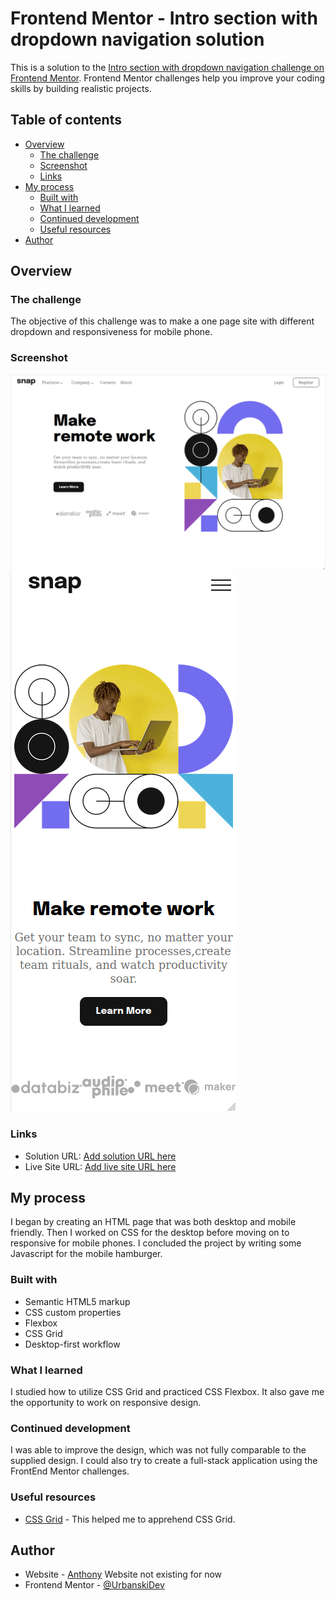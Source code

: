 # Frontend Mentor - Intro section with dropdown navigation solution

This is a solution to the [Intro section with dropdown navigation challenge on Frontend Mentor](https://www.frontendmentor.io/challenges/intro-section-with-dropdown-navigation-ryaPetHE5). Frontend Mentor challenges help you improve your coding skills by building realistic projects. 

## Table of contents

- [Overview](#overview)
  - [The challenge](#the-challenge)
  - [Screenshot](#screenshot)
  - [Links](#links)
- [My process](#my-process)
  - [Built with](#built-with)
  - [What I learned](#what-i-learned)
  - [Continued development](#continued-development)
  - [Useful resources](#useful-resources)
- [Author](#author)

## Overview

### The challenge

The objective of this challenge was to make a one page site with different dropdown and responsiveness for mobile phone.

### Screenshot

![Desktop part](./desktop.png)
![Mobile part](./mobile.png)

### Links

- Solution URL: [Add solution URL here](https://github.com/UrbanskiDev/FrontendMentor-Advice-Generator-App)
- Live Site URL: [Add live site URL here](https://your-live-site-url.com)

## My process
I began by creating an HTML page that was both desktop and mobile friendly.
Then I worked on CSS for the desktop before moving on to responsive for mobile phones.
I concluded the project by writing some Javascript for the mobile hamburger. 

### Built with

- Semantic HTML5 markup
- CSS custom properties
- Flexbox
- CSS Grid
- Desktop-first workflow

### What I learned

I studied how to utilize CSS Grid and practiced CSS Flexbox. It also gave me the opportunity to work on responsive design.
### Continued development

I was able to improve the design, which was not fully comparable to the supplied design.
I could also try to create a full-stack application using the FrontEnd Mentor challenges. 

### Useful resources

- [CSS Grid](https://css-tricks.com/snippets/css/complete-guide-grid/) - This helped me to apprehend CSS Grid.

## Author

- Website - [Anthony](https://www.your-site.com) Website not existing for now
- Frontend Mentor - [@UrbanskiDev](https://www.frontendmentor.io/profile/UrbanskiDev)
